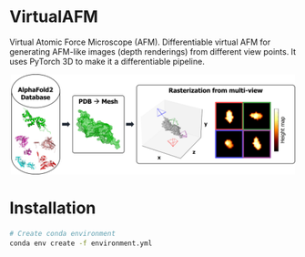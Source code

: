 # VirtualAFM
Virtual Atomic Force Microscope (AFM). Differentiable virtual AFM for generating AFM-like images (depth renderings) from different view points. It uses PyTorch 3D to make it a differentiable pipeline.

<p align="center">
<img src="images/virtual_AFM.jpg" alt="Virtual AFM" width="500"/>
</p>


# Installation
```bash
# Create conda environment
conda env create -f environment.yml
